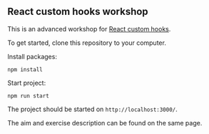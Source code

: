 ## React custom hooks workshop

This is an advanced workshop for [React custom hooks](https://reactjs.org/docs/hooks-custom.html).

To get started, clone this repository to your computer.

Install packages:

```
npm install
```

Start project:

```
npm run start
```

The project should be started on `http://localhost:3000/`.

The aim and exercise description can be found on the same page.
